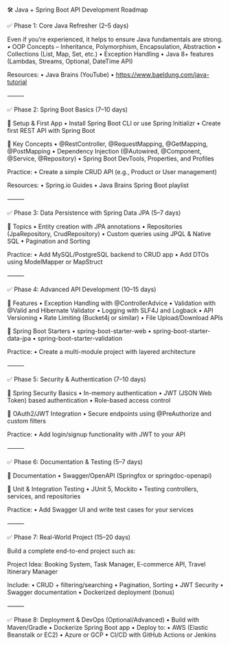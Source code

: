 🛠️ Java + Spring Boot API Development Roadmap

✅ Phase 1: Core Java Refresher (2–5 days)

Even if you’re experienced, it helps to ensure Java fundamentals are strong.
	•	OOP Concepts – Inheritance, Polymorphism, Encapsulation, Abstraction
	•	Collections (List, Map, Set, etc.)
	•	Exception Handling
	•	Java 8+ features (Lambdas, Streams, Optional, DateTime API)

Resources:
	•	Java Brains (YouTube)
	•	https://www.baeldung.com/java-tutorial

⸻

✅ Phase 2: Spring Boot Basics (7–10 days)

🔹 Setup & First App
	•	Install Spring Boot CLI or use Spring Initializr
	•	Create first REST API with Spring Boot

🔹 Key Concepts
	•	@RestController, @RequestMapping, @GetMapping, @PostMapping
	•	Dependency Injection (@Autowired, @Component, @Service, @Repository)
	•	Spring Boot DevTools, Properties, and Profiles

Practice:
	•	Create a simple CRUD API (e.g., Product or User management)

Resources:
	•	Spring.io Guides
	•	Java Brains Spring Boot playlist

⸻

✅ Phase 3: Data Persistence with Spring Data JPA (5–7 days)

🔹 Topics
	•	Entity creation with JPA annotations
	•	Repositories (JpaRepository, CrudRepository)
	•	Custom queries using JPQL & Native SQL
	•	Pagination and Sorting

Practice:
	•	Add MySQL/PostgreSQL backend to CRUD app
	•	Add DTOs using ModelMapper or MapStruct

⸻

✅ Phase 4: Advanced API Development (10–15 days)

🔹 Features
	•	Exception Handling with @ControllerAdvice
	•	Validation with @Valid and Hibernate Validator
	•	Logging with SLF4J and Logback
	•	API Versioning
	•	Rate Limiting (Bucket4j or similar)
	•	File Upload/Download APIs

🔹 Spring Boot Starters
	•	spring-boot-starter-web
	•	spring-boot-starter-data-jpa
	•	spring-boot-starter-validation

Practice:
	•	Create a multi-module project with layered architecture

⸻

✅ Phase 5: Security & Authentication (7–10 days)

🔹 Spring Security Basics
	•	In-memory authentication
	•	JWT (JSON Web Token) based authentication
	•	Role-based access control

🔹 OAuth2/JWT Integration
	•	Secure endpoints using @PreAuthorize and custom filters

Practice:
	•	Add login/signup functionality with JWT to your API

⸻

✅ Phase 6: Documentation & Testing (5–7 days)

🔹 Documentation
	•	Swagger/OpenAPI (Springfox or springdoc-openapi)

🔹 Unit & Integration Testing
	•	JUnit 5, Mockito
	•	Testing controllers, services, and repositories

Practice:
	•	Add Swagger UI and write test cases for your services

⸻

✅ Phase 7: Real-World Project (15–20 days)

Build a complete end-to-end project such as:

Project Idea: Booking System, Task Manager, E-commerce API, Travel Itinerary Manager

Include:
	•	CRUD + filtering/searching
	•	Pagination, Sorting
	•	JWT Security
	•	Swagger documentation
	•	Dockerized deployment (bonus)

⸻

✅ Phase 8: Deployment & DevOps (Optional/Advanced)
	•	Build with Maven/Gradle
	•	Dockerize Spring Boot app
	•	Deploy to:
	•	AWS (Elastic Beanstalk or EC2)
	•	Azure or GCP
	•	CI/CD with GitHub Actions or Jenkins